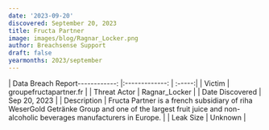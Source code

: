 ```yaml
---
date: '2023-09-20'
discovered: September 20, 2023
title: Fructa Partner
image: images/blog/Ragnar_Locker.png
author: Breachsense Support
draft: false
yearmonths: 2023/september
---
```


| Data Breach Report------------:     |:-------------:    | :-----:|
| Victim      | groupefructapartner.fr      | 
| Threat Actor      | Ragnar_Locker      | 
| Date Discovered      | Sep 20, 2023      | 
| Description      | Fructa Partner is a french subsidiary of riha WeserGold Getränke Group and one of the largest fruit juice and non-alcoholic beverages manufacturers in Europe.      | 
| Leak Size      | Unknown      | 

